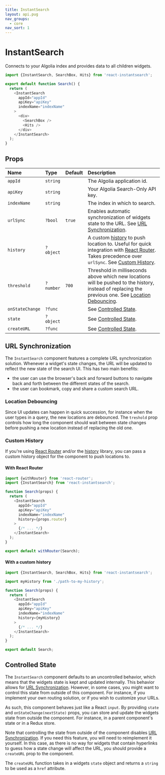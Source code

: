 ```yaml
---
title: InstantSearch
layout: api.pug
nav_groups:
  - core
nav_sort: 1
---
```


# InstantSearch

Connects to your Algolia index and provides data to all children widgets.


```js
import {InstantSearch, SearchBox, Hits} from 'react-instantsearch';

export default function Search() {
  return (
    <InstantSearch
      appId="appId"
      apiKey="apiKey"
      indexName="indexName"
    >
      <div>
        <SearchBox />
        <Hits />
      </div>
    </InstantSearch>
  );
}
```

## Props

Name | Type | Default |Description
:- | :- | :- | :-
`appId` | `string` | | The Algolia application id.
`apiKey` | `string` | | Your Algolia Search-Only API key.
`indexName` | `string` | | The index in which to search.
`urlSync` | `?bool` | `true` | Enables automatic synchronization of widgets state to the URL. See [URL Synchronization](#url-synchronization).
`history` | `?object` | | A custom [history](https://github.com/ReactTraining/history) to push location to. Useful for quick integration with [React Router](https://github.com/reactjs/react-router). Takes precedence over `urlSync`. See [Custom History](#custom-history).
`threshold` | `?number` | `700` | Threshold in milliseconds above which new locations will be pushed to the history, instead of replacing the previous one. See [Location Debouncing](#location-debouncing).
`onStateChange` | `?func` | | See [Controlled State](#controlled-state).
`state` | `?object` | | See [Controlled State](#controlled-state).
`createURL` | `?func` | | See [Controlled State](#controlled-state).

## URL Synchronization

The `InstantSearch` component features a complete URL synchronization solution. Whenever a widget's state changes, the URL will be updated to reflect the new state of the search UI. This has two main benefits:

* the user can use the browser's back and forward buttons to navigate back and forth between the different states of the search.
* the user can bookmark, copy and share a custom search URL.

### Location Debouncing

Since UI updates can happen in quick succession, for instance when the user types in a query, the new locations are debounced. The `treshold` prop controls how long the component should wait between state changes before pushing a new location instead of replacing the old one.

### Custom History

If you're using [React Router](https://github.com/reactjs/react-router) and/or the [history](https://github.com/ReactTraining/history) library, you can pass a custom history object for the component to push locations to.

#### With React Router

```js
import {withRouter} from 'react-router';
import {InstantSearch} from 'react-instantsearch';

function Search(props) {
  return (
    <InstantSearch
      appId="appId"
      apiKey="apiKey"
      indexName="indexName"
      history={props.router}
    >
      {/* ... */}
    </InstantSearch>
  );
}

export default withRouter(Search);
```

#### With a custom history

```js
import {InstantSearch, SearchBox, Hits} from 'react-instantsearch';

import myHistory from './path-to-my-history';

function Search(props) {
  return (
    <InstantSearch
      appId="appId"
      apiKey="apiKey"
      indexName="indexName"
      history={myHistory}
    >
      {/* ... */}
    </InstantSearch>
  );
}

export default Search;
```

## Controlled State

The `InstantSearch` component defaults to an uncontrolled behavior, which means that the widgets state is kept and updated internally. This behavior allows for [URL Synchronization](#url-synchronization). However, in some cases, you might want to control this state from outside of this component. For instance, if you implement your own routing solution, or if you wish to customize your URLs.

As such, this component behaves just like a React `input`. By providing `state` and `onStateChange(nextState)` props, you can store and update the widgets state from outside the component. For instance, in a parent component's state or in a Redux store.

Note that controlling the state from outside of the component disables [URL Synchronization](#url-synchronization). If you need this feature, you will need to reimplement it yourself. In this case, as there is no way for widgets that contain hyperlinks to guess how a state change will affect the URL, you should provide a `createURL` prop to the component.

The `createURL` function takes in a widgets `state` object and returns a `string` to be used as a `href` attribute.
